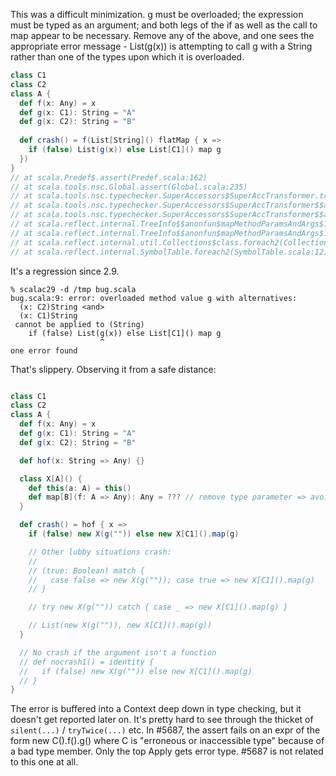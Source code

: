 This was a difficult minimization.  g must be overloaded; the expression must be typed as an argument; and both legs of the if as well as the call to map appear to be necessary.  Remove any of the above, and one sees the appropriate error message - List(g(x)) is attempting to call g with a String rather than one of the types upon which it is overloaded.
```scala
class C1
class C2
class A {
  def f(x: Any) = x
  def g(x: C1): String = "A"
  def g(x: C2): String = "B"
  
  def crash() = f(List[String]() flatMap { x =>
    if (false) List(g(x)) else List[C1]() map g
  })
}
// at scala.Predef$.assert(Predef.scala:162)
// at scala.tools.nsc.Global.assert(Global.scala:235)
// at scala.tools.nsc.typechecker.SuperAccessors$SuperAccTransformer.transform(SuperAccessors.scala:291)
// at scala.tools.nsc.typechecker.SuperAccessors$SuperAccTransformer$$anonfun$transformArgs$1.apply(SuperAccessors.scala:74)
// at scala.tools.nsc.typechecker.SuperAccessors$SuperAccTransformer$$anonfun$transformArgs$1.apply(SuperAccessors.scala:71)
// at scala.reflect.internal.TreeInfo$$anonfun$mapMethodParamsAndArgs$1.apply(TreeInfo.scala:115)
// at scala.reflect.internal.TreeInfo$$anonfun$mapMethodParamsAndArgs$1.apply(TreeInfo.scala:115)
// at scala.reflect.internal.util.Collections$class.foreach2(Collections.scala:150)
// at scala.reflect.internal.SymbolTable.foreach2(SymbolTable.scala:12)
```
It's a regression since 2.9.
```
% scalac29 -d /tmp bug.scala 
bug.scala:9: error: overloaded method value g with alternatives:
  (x: C2)String <and>
  (x: C1)String
 cannot be applied to (String)
    if (false) List(g(x)) else List[C1]() map g
                    ^
one error found
```
That's slippery. Observing it from a safe distance:

```scala

class C1
class C2
class A {
  def f(x: Any) = x
  def g(x: C1): String = "A"
  def g(x: C2): String = "B"

  def hof(x: String => Any) {}

  class X[A]() {
    def this(a: A) = this()
    def map[B](f: A => Any): Any = ??? // remove type parameter => avoid crash
  }

  def crash() = hof { x =>
    if (false) new X(g("")) else new X[C1]().map(g)

    // Other lubby situations crash:
    //
    // (true: Boolean) match {
    //   case false => new X(g("")); case true => new X[C1]().map(g)
    // }

    // try new X(g("")) catch { case _ => new X[C1]().map(g) }

    // List(new X(g("")), new X[C1]().map(g))
  }

  // No crash if the argument isn't a function
  // def nocrash1() = identity {
  //   if (false) new X(g("")) else new X[C1]().map(g)
  // }
}
```

The error is buffered into a Context deep down in type checking, but it doesn't get reported later on. It's pretty hard to see through the thicket of `silent(...)` / `tryTwice(...)` etc.
In #5687, the assert fails on an expr of the form new C().f().g() where C is "erroneous or inaccessible type" because of a bad type member. Only the top Apply gets error type.
#5687 is not related to this one at all.
